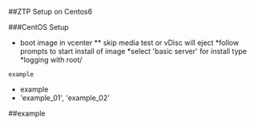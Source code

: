 ##ZTP Setup on Centos6

###CentOS Setup
* boot image in vcenter
** skip media test or vDisc will eject
*follow prompts to start install of image
*select 'basic server' for install type
*logging with root/<password setup in boot>














``` example ```
* example
* 'example_01', 'example_02'


##example
